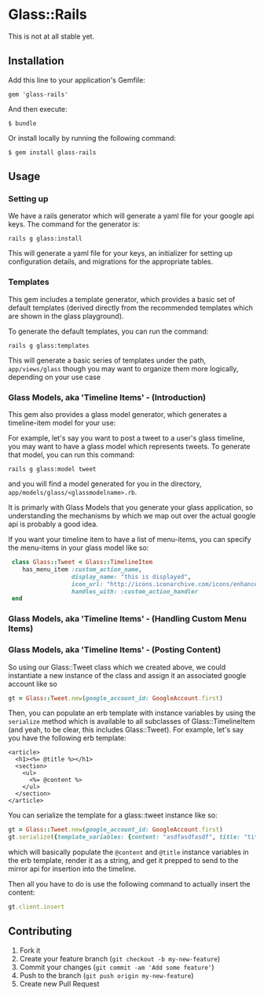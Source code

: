 # Glass::Rails

This is not at all stable yet.

## Installation

Add this line to your application's Gemfile:

    gem 'glass-rails'

And then execute:

    $ bundle

Or install locally by running the following command:

    $ gem install glass-rails

## Usage

### Setting up

We have a rails generator which will generate a 
yaml file for your google api keys. The command for 
the generator is: 

    rails g glass:install

This will generate a yaml file for your keys, an initializer for 
setting up configuration details, and migrations for the appropriate
tables.

### Templates

This gem includes a template generator, which provides a basic 
set of default templates (derived directly from the recommended templates 
which are shown in the glass playground). 

To generate the default templates, you can run the command:

    rails g glass:templates

This will generate a basic series of templates under the path,
`app/views/glass` though you may want to organize them more logically,
depending on your use case

### Glass Models, aka 'Timeline Items' - (Introduction)

This gem also provides a glass model generator, which generates a timeline-item
model for your use:

For example, let's say you want to post a tweet to a user's glass timeline, 
you may want to have a glass model which represents tweets. To generate that
model, you can run this command: 

    rails g glass:model tweet

and you will find a model generated for you in the directory,
`app/models/glass/<glassmodelname>.rb`. 

It is primarly with Glass Models that you generate your glass application,
so understanding the mechanisms by which we map out over the actual google
api is probably a good idea. 

If you want your timeline item to have a list of menu-items, you can specify 
the menu-items in your glass model like so:

```ruby
 class Glass::Tweet < Glass::TimelineItem
    has_menu_item :custom_action_name, 
                  display_name: "this is displayed", 
                  icon_url: "http://icons.iconarchive.com/icons/enhancedlabs/lha-objects/128/Filetype-URL-icon.png", 
                  handles_with: :custom_action_handler
 end
```
### Glass Models, aka 'Timeline Items' - (Handling Custom Menu Items)



### Glass Models, aka 'Timeline Items' - (Posting Content) 

So using our Glass::Tweet class which we created above, we
could instantiate a new instance of the class and assign it 
an associated google account like so

```ruby
gt = Glass::Tweet.new(google_account_id: GoogleAccount.first)
```
Then, you can populate an erb template with instance variables by
using the `serialize` method which is available to all subclasses 
of Glass::TimelineItem (and yeah, to be clear, this includes Glass::Tweet).
For example, let's say you have the following erb template:

```erb
<article>
  <h1><%= @title %></h1>
  <section>
    <ul>
      <%= @content %>
    </ul>
  </section>
</article>
```

You can serialize the template for a glass::tweet instance like so:

```ruby
gt = Glass::Tweet.new(google_account_id: GoogleAccount.first)
gt.serialize({template_variables: {content: "asdfasdfasdf", title: "title"}})
```

which will basically populate the `@content` and `@title` instance variables
in the erb template, render it as a string, and get it prepped to send to the
mirror api for insertion into the timeline.

Then all you have to do is use the following command to actually insert the content:

```ruby
gt.client.insert
```


## Contributing

1. Fork it
2. Create your feature branch (`git checkout -b my-new-feature`)
3. Commit your changes (`git commit -am 'Add some feature'`)
4. Push to the branch (`git push origin my-new-feature`)
5. Create new Pull Request
